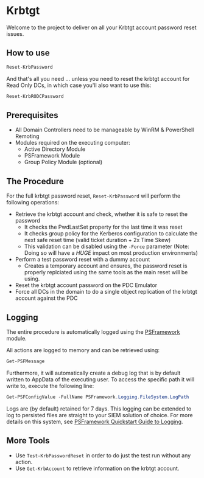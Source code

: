 ﻿# Krbtgt

Welcome to the project to deliver on all your Krbtgt account password reset issues.

## How to use

```powershell
Reset-KrbPassword
```

And that's all you need ... unless you need to reset the krbtgt account for Read Only DCs, in which case you'll also want to use this:

```powershell
Reset-KrbRODCPassword
```

## Prerequisites

 - All Domain Controllers need to be manageable by WinRM & PowerShell Remoting
 - Modules required on the executing computer:
   - Active Directory Module 
   - PSFramework Module
   - Group Policy Module (optional)

## The Procedure

For the full krbtgt password reset, `Reset-KrbPassword` will perform the following operations:

 - Retrieve the krbtgt account and check, whether it is safe to reset the password
   - It checks the PwdLastSet property for the last time it was reset
   - It checks group policy for the Kerberos configuration to calculate the next safe reset time (valid ticket duration + 2x Time Skew)
   - This validation can be disabled using the `-Force` parameter (Note: Doing so will have a *HUGE* impact on most production environments)
 - Perform a test password reset with a dummy account
   - Creates a temporary account and ensures, the password reset is properly replciated using the same tools as the main reset will be using.
 - Reset the krbtgt account password on the PDC Emulator
 - Force all DCs in the domain to do a single object replication of the krbtgt account against the PDC

## Logging

The entire procedure is automatically logged using the [PSFramework](https://psframework.org) module.

All actions are logged to memory and can be retrieved using:

```powershell
Get-PSFMessage
```

Furthermore, it will automatically create a debug log that is by default written to AppData of the executing user.
To access the specific path it will write to, execute the following line:

```powershell
Get-PSFConfigValue -FullName PSFramework.Logging.FileSystem.LogPath
```

Logs are (by default) retained for 7 days.
This logging can be extended to log to persisted files are straight to your SIEM solution of choice.
For more details on this system, see [PSFramework Quickstart Guide to Logging](https://psframework.org/documentation/quickstart/psframework/logging.html).

## More Tools

 - Use `Test-KrbPasswordReset` in order to do just the test run without any action.
 - Use `Get-KrbAccount` to retrieve information on the krbtgt account.